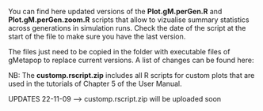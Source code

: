 
You can find here updated versions of the **Plot.gM.perGen.R** and **Plot.gM.perGen.zoom.R** scripts that allow to vizualise summary statistics across generations in simulation runs. Check the date of the script at the start of the file to make sure you have the last version. 

The files just need to be copied in the folder with executable files of gMetapop to replace current versions. A list of changes can be found here:

NB: The **customp.rscript.zip** includes all R scripts for custom plots that are used in the tutorials of Chapter 5 of the User Manual.

UPDATES
22-11-09 --> customp.rscript.zip will be uploaded soon


